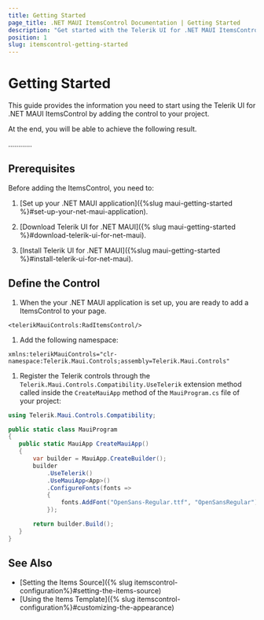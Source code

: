```yaml
---
title: Getting Started
page_title: .NET MAUI ItemsControl Documentation | Getting Started
description: "Get started with the Telerik UI for .NET MAUI ItemsControl and add the control to your .NET MAUI project."
position: 1
slug: itemscontrol-getting-started
---
```


# Getting Started 

This guide provides the information you need to start using the Telerik UI for .NET MAUI ItemsControl by adding the control to your project.

At the end, you will be able to achieve the following result.

............

## Prerequisites

Before adding the ItemsControl, you need to:

1. [Set up your .NET MAUI application]({%slug maui-getting-started %}#set-up-your-net-maui-application).

1. [Download Telerik UI for .NET MAUI]({% slug maui-getting-started %}#download-telerik-ui-for-net-maui).

1. [Install Telerik UI for .NET MAUI]({%slug maui-getting-started %}#install-telerik-ui-for-net-maui).

## Define the Control

1. When the your .NET MAUI application is set up, you are ready to add a ItemsControl to your page.

 ```XAML
<telerikMauiControls:RadItemsControl/>
 ```

1. Add the following namespace:

 ```XAML
xmlns:telerikMauiControls="clr-namespace:Telerik.Maui.Controls;assembly=Telerik.Maui.Controls"
 ```

1. Register the Telerik controls through the `Telerik.Maui.Controls.Compatibility.UseTelerik` extension method called inside the `CreateMauiApp` method of the `MauiProgram.cs` file of your project:

 ```C#
 using Telerik.Maui.Controls.Compatibility;

 public static class MauiProgram
 {
	public static MauiApp CreateMauiApp()
	{
		var builder = MauiApp.CreateBuilder();
		builder
			.UseTelerik()
			.UseMauiApp<App>()
			.ConfigureFonts(fonts =>
			{
				fonts.AddFont("OpenSans-Regular.ttf", "OpenSansRegular");
			});

		return builder.Build();
	}
 }           
 ```

## See Also

- [Setting the Items Source]({% slug itemscontrol-configuration%}#setting-the-items-source)
- [Using the Items Template]({% slug itemscontrol-configuration%}#customizing-the-appearance)
